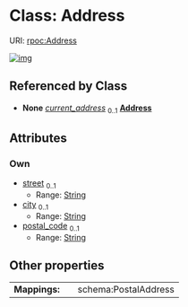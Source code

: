
# Class: Address




URI: [rpoc:Address](https://pub.tech/schema/rpoc/Address)


[![img](https://yuml.me/diagram/nofunky;dir:TB/class/[Person]++-%20current_address%200..1>[Address&#124;street:string%20%3F;city:string%20%3F;postal_code:string%20%3F],[Person])](https://yuml.me/diagram/nofunky;dir:TB/class/[Person]++-%20current_address%200..1>[Address&#124;street:string%20%3F;city:string%20%3F;postal_code:string%20%3F],[Person])

## Referenced by Class

 *  **None** *[current_address](current_address.md)*  <sub>0..1</sub>  **[Address](Address.md)**

## Attributes


### Own

 * [street](street.md)  <sub>0..1</sub>
     * Range: [String](types/String.md)
 * [city](city.md)  <sub>0..1</sub>
     * Range: [String](types/String.md)
 * [postal_code](postal_code.md)  <sub>0..1</sub>
     * Range: [String](types/String.md)

## Other properties

|  |  |  |
| --- | --- | --- |
| **Mappings:** | | schema:PostalAddress |

